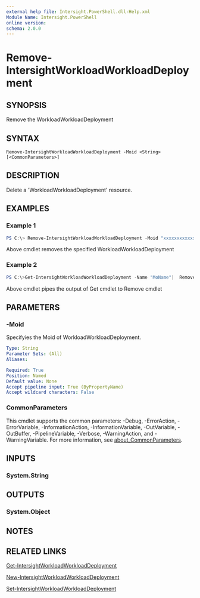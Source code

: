 ```yaml
---
external help file: Intersight.PowerShell.dll-Help.xml
Module Name: Intersight.PowerShell
online version:
schema: 2.0.0
---
```


# Remove-IntersightWorkloadWorkloadDeployment

## SYNOPSIS
Remove the WorkloadWorkloadDeployment

## SYNTAX

```
Remove-IntersightWorkloadWorkloadDeployment -Moid <String> [<CommonParameters>]
```

## DESCRIPTION
Delete a &apos;WorkloadWorkloadDeployment&apos; resource.

## EXAMPLES

### Example 1
```powershell
PS C:\> Remove-IntersightWorkloadWorkloadDeployment -Moid "xxxxxxxxxxxxxxxxxxxxxxxxxxx"
```
Above cmdlet removes the specified WorkloadWorkloadDeployment 

### Example 2
```powershell
PS C:\>Get-IntersightWorkloadWorkloadDeployment -Name "MoName"|  Remove-IntersightWorkloadWorkloadDeployment
```
Above cmdlet pipes the output of Get cmdlet to Remove cmdlet

## PARAMETERS

### -Moid
Specifyies the Moid of WorkloadWorkloadDeployment.

```yaml
Type: String
Parameter Sets: (All)
Aliases:

Required: True
Position: Named
Default value: None
Accept pipeline input: True (ByPropertyName)
Accept wildcard characters: False
```

### CommonParameters
This cmdlet supports the common parameters: -Debug, -ErrorAction, -ErrorVariable, -InformationAction, -InformationVariable, -OutVariable, -OutBuffer, -PipelineVariable, -Verbose, -WarningAction, and -WarningVariable. For more information, see [about_CommonParameters](http://go.microsoft.com/fwlink/?LinkID=113216).

## INPUTS

### System.String

## OUTPUTS

### System.Object
## NOTES

## RELATED LINKS

[Get-IntersightWorkloadWorkloadDeployment](./Get-IntersightWorkloadWorkloadDeployment.md)

[New-IntersightWorkloadWorkloadDeployment](./New-IntersightWorkloadWorkloadDeployment.md)

[Set-IntersightWorkloadWorkloadDeployment](./Set-IntersightWorkloadWorkloadDeployment.md)

